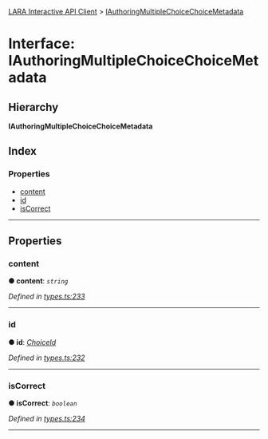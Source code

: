 [LARA Interactive API Client](../README.md) > [IAuthoringMultipleChoiceChoiceMetadata](../interfaces/iauthoringmultiplechoicechoicemetadata.md)

# Interface: IAuthoringMultipleChoiceChoiceMetadata

## Hierarchy

**IAuthoringMultipleChoiceChoiceMetadata**

## Index

### Properties

* [content](iauthoringmultiplechoicechoicemetadata.md#content)
* [id](iauthoringmultiplechoicechoicemetadata.md#id)
* [isCorrect](iauthoringmultiplechoicechoicemetadata.md#iscorrect)

---

## Properties

<a id="content"></a>

###  content

**● content**: *`string`*

*Defined in [types.ts:233](../../../lara-typescript/src/interactive-api-client/types.ts#L233)*

___
<a id="id"></a>

###  id

**● id**: *[ChoiceId](../#choiceid)*

*Defined in [types.ts:232](../../../lara-typescript/src/interactive-api-client/types.ts#L232)*

___
<a id="iscorrect"></a>

###  isCorrect

**● isCorrect**: *`boolean`*

*Defined in [types.ts:234](../../../lara-typescript/src/interactive-api-client/types.ts#L234)*

___

